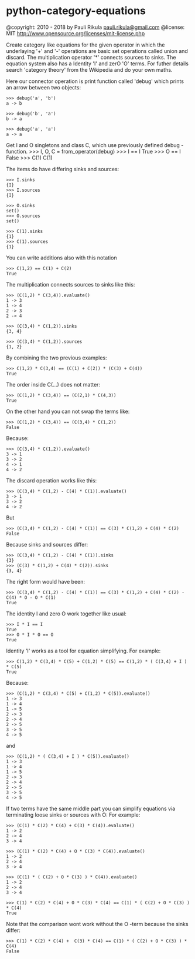 # python-category-equations


@copyright: 2010 - 2018 by Pauli Rikula <pauli.rikula@gmail.com>
@license: MIT <http://www.opensource.org/licenses/mit-license.php>


Create category like equations for the given operator in which
the underlaying '+' and '-' operations are basic set operations called union and discard.
The multiplication operator '*' connects sources to sinks. The equation system also has
a Identity 'I' and zerO 'O' terms. For futher details search 'category theory'
from the Wikipedia and do your own maths.




Here our connector operation is print function called 'debug' which
prints an arrow between two objects:

    >>> debug('a', 'b')
    a -> b
    
    >>> debug('b', 'a')
    b -> a
    
    >>> debug('a', 'a')
    a -> a

Get I and O singletons and class C, which use previously defined debug -function.
    >>> I, O, C = from_operator(debug)
    >>> I == I
    True
    >>> O == I
    False
    >>> C(1)
    C(1)

The items do have differing sinks and sources:

    >>> I.sinks
    {I}
    >>> I.sources
    {I}
    
    >>> O.sinks
    set()
    >>> O.sources
    set()

    >>> C(1).sinks
    {1}
    >>> C(1).sources
    {1}


You can write additions also with this notation

    >>> C(1,2) == C(1) + C(2)
    True
    

The multiplication connects sources to sinks like this:

    >>> (C(1,2) * C(3,4)).evaluate()
    1 -> 3
    1 -> 4
    2 -> 3
    2 -> 4
    
    >>> (C(3,4) * C(1,2)).sinks
    {3, 4}
    
    >>> (C(3,4) * C(1,2)).sources
    {1, 2}


By combining the two previous examples:

    >>> C(1,2) * C(3,4) == (C(1) + C(2)) * (C(3) + C(4))
    True

The order inside C(...) does not matter:

    >>> (C(1,2) * C(3,4)) == (C(2,1) * C(4,3))
    True
    
On the other hand you can not swap the terms like:

    >>> (C(1,2) * C(3,4)) == (C(3,4) * C(1,2))
    False

Because:

    >>> (C(3,4) * C(1,2)).evaluate()
    3 -> 1
    3 -> 2
    4 -> 1
    4 -> 2

The discard operation works like this:
    
    >>> (C(3,4) * C(1,2) - C(4) * C(1)).evaluate()
    3 -> 1
    3 -> 2
    4 -> 2

But

    >>> (C(3,4) * C(1,2) - C(4) * C(1)) == C(3) * C(1,2) + C(4) * C(2)
    False

Because sinks and sources differ:

    >>> (C(3,4) * C(1,2) - C(4) * C(1)).sinks
    {3}
    >>> (C(3) * C(1,2) + C(4) * C(2)).sinks
    {3, 4}

The right form would have been:

    >>> (C(3,4) * C(1,2) - C(4) * C(1)) == C(3) * C(1,2) + C(4) * C(2) - C(4) * O - O * C(1)
    True

    
The identity I and zero O work together like usual:

    >>> I * I == I
    True
    >>> O * I * O == O
    True


Identity 'I' works as a tool for equation simplifying.
For example:

    >>> C(1,2) * C(3,4) * C(5) + C(1,2) * C(5) == C(1,2) * ( C(3,4) + I ) * C(5)
    True
    
Because:

    >>> (C(1,2) * C(3,4) * C(5) + C(1,2) * C(5)).evaluate()
    1 -> 3
    1 -> 4
    1 -> 5
    2 -> 3
    2 -> 4
    2 -> 5
    3 -> 5
    4 -> 5

and

    >>> (C(1,2) * ( C(3,4) + I ) * C(5)).evaluate()
    1 -> 3
    1 -> 4
    1 -> 5
    2 -> 3
    2 -> 4
    2 -> 5
    3 -> 5
    4 -> 5

If two terms have the same middle part you can simplify equations via terminating loose sinks or sources with O:
For example:
    
    >>> (C(1) * C(2) * C(4) + C(3) * C(4)).evaluate()
    1 -> 2
    2 -> 4
    3 -> 4

    >>> (C(1) * C(2) * C(4) + O * C(3) * C(4)).evaluate()
    1 -> 2
    2 -> 4
    3 -> 4

    >>> (C(1) * ( C(2) + O * C(3) ) * C(4)).evaluate()
    1 -> 2
    2 -> 4
    3 -> 4

    >>> C(1) * C(2) * C(4) + O * C(3) * C(4) == C(1) * ( C(2) + O * C(3) ) * C(4)
    True
    

Note that the comparison wont work without the O -term because the sinks differ:

    >>> C(1) * C(2) * C(4) +  C(3) * C(4) == C(1) * ( C(2) + O * C(3) ) * C(4)
    False


    